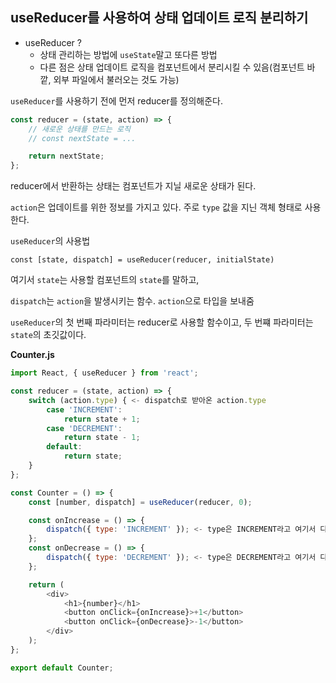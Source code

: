 ## useReducer를 사용하여 상태 업데이트 로직 분리하기

- useReducer ?
  - 상태 관리하는 방법에 `useState`말고 또다른 방법
  - 다른 점은 상태 업데이트 로직을 컴포넌트에서 분리시킬 수 있음(컴포넌트 바깥, 외부 파일에서 불러오는 것도 가능)

`useReducer`를 사용하기 전에 먼저 reducer를 정의해준다.

```js
const reducer = (state, action) => {
	// 새로운 상태를 만드는 로직
	// const nextState = ...

	return nextState;
};
```

reducer에서 반환하는 상태는 컴포넌트가 지닐 새로운 상태가 된다.

`action`은 업데이트를 위한 정보를 가지고 있다. 주로 `type` 값을 지닌 객체 형태로 사용한다.

`useReducer`의 사용법

`const [state, dispatch] = useReducer(reducer, initialState)`

여기서 `state`는 사용할 컴포넌트의 `state`를 말하고,

`dispatch`는 `action`을 발생시키는 함수. `action`으로 타입을 보내줌

`useReducer`의 첫 번째 파라미터는 reducer로 사용할 함수이고, 두 번쨰 파라미터는 `state`의 초깃값이다.

**Counter.js**

```js
import React, { useReducer } from 'react';

const reducer = (state, action) => {
	switch (action.type) { <- dispatch로 받아온 action.type
		case 'INCREMENT': 
			return state + 1;
		case 'DECREMENT':
			return state - 1;
		default:
			return state;
	}
};

const Counter = () => {
	const [number, dispatch] = useReducer(reducer, 0);

	const onIncrease = () => {
		dispatch({ type: 'INCREMENT' }); <- type은 INCREMENT라고 여기서 디스패치 해줌
	};
	const onDecrease = () => {
		dispatch({ type: 'DECREMENT' }); <- type은 DECREMENT라고 여기서 디스패치 해줌
	};

	return (
		<div>
			<h1>{number}</h1>
			<button onClick={onIncrease}>+1</button>
			<button onClick={onDecrease}>-1</button>
		</div>
	);
};

export default Counter;
```
